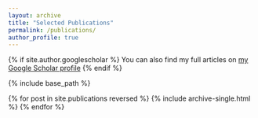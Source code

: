 ```yaml
---
layout: archive
title: "Selected Publications"
permalink: /publications/
author_profile: true
---
```


{% if site.author.googlescholar %}
  You can also find my full articles on [my Google Scholar profile]({{site.author.googlescholar}} "my Google Scholar profile")
{% endif %}
 

{% include base_path %}

{% for post in site.publications reversed %}
  {% include archive-single.html %}
{% endfor %}
